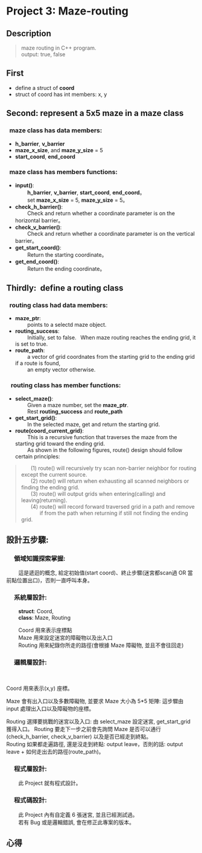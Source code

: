 # Project 3: Maze-routing

## Description
>  maze routing in C++ program.  
>  output: true, false

## First
  - define a struct of **coord**  
  - struct of coord has int members: x, y  

## Second: represent a 5x5 maze in a **maze** class
### &ensp;maze class has data members:
  - **h_barrier**, **v_barrier**
  - **maze_x_size**, and **maze_y_size** = 5
  - **start_coord**, **end_coord**

### &ensp;maze class has members functions:
- **input()**:  
    &ensp;&ensp;&ensp;&ensp; **h_barrier**, **v_barrier**, **start_coord**, **end_coord**。  
    &ensp;&ensp;&ensp;&ensp; set **maze_x_size** = 5, **maze_y_size** = 5。
- **check_h_barrier()**:  
    &ensp;&ensp;&ensp;&ensp; Check and return whether a coordinate parameter is on the horizontal barrier。
- **check_v_barrier()**:  
    &ensp;&ensp;&ensp;&ensp; Check and return whether a coordinate parameter is on the vertical barrier。
- **get_start_coord()**:  
    &ensp;&ensp;&ensp;&ensp; Return the starting coordinate。
- **get_end_coord()**:  
    &ensp;&ensp;&ensp;&ensp; Return the ending coordinate。

## Thirdly:&ensp;define a routing class 
### &ensp;routing class had data members:
  - **maze_ptr**:  
      &ensp;&ensp;&ensp;&ensp; points to a selectd maze object.
  - **routing_success**:  
      &ensp;&ensp;&ensp;&ensp; Initially, set to false.&ensp; When  maze routing reaches the ending grid, it is set to true.
  - **route_path**:  
      &ensp;&ensp;&ensp;&ensp; a vector of grid coordnates from the starting grid to the ending grid if a route is found,  
      &ensp;&ensp;&ensp;&ensp; an empty vector otherwise.

### &ensp; routing class has member functions:  
  - **select_maze()**:  
    &ensp;&ensp;&ensp;&ensp; Given a maze number, set the **maze_ptr**.  
    &ensp;&ensp;&ensp;&ensp; Rest **routing_success** and **route_path**
  - **get_start_grid()**:  
      &ensp;&ensp;&ensp;&ensp; In the selected maze, get and return the starting grid.
  - **route(coord_current_grid)**:  
      &ensp;&ensp;&ensp;&ensp; This is a recursive function that traverses the maze from the starting grid toward the ending grid.  
      &ensp;&ensp;&ensp;&ensp; As shown in the following figures, route() design should follow certain principles:    

> &ensp;&ensp;&ensp; (1) route() will recursively try scan non-barrier neighbor for routing except the current source.  
> &ensp;&ensp;&ensp; (2) route() will return when exhausting all scanned neighbors or finding the ending grid.  
> &ensp;&ensp;&ensp; (3) route() will output grids when entering(calling) and leaving(returning).  
> &ensp;&ensp;&ensp; (4) route() will record forward traversed grid in a path and remove   
> &ensp;&ensp;&ensp;&ensp;&ensp;&ensp;&ensp;if from the path when returning if still not finding the ending grid.

## 設計五步驟:
### &ensp;&ensp; 領域知識探索掌握:
  &ensp;&ensp;&ensp;&ensp;
  這是遞迴的概念, 給定初始值(start coord)、終止步驟(迷宮都scan過 OR 當前點位置出口)，否則一直呼叫本身。
  
### &ensp;&ensp; 系統層設計:
  &ensp;&ensp;&ensp;&ensp; **struct**: Coord,     
  &ensp;&ensp;&ensp;&ensp; **class**: Maze, Routing    
  
  &ensp;&ensp;&ensp;&ensp; Coord 用來表示座標點  
  &ensp;&ensp;&ensp;&ensp; Maze 用來設定迷宮的障礙物以及出入口  
  &ensp;&ensp;&ensp;&ensp; Routing 用來紀錄你所走的路徑(會根據 Maze 障礙物, 並且不會往回走)  
  
### &ensp;&ensp; 邏輯層設計:
  &ensp;&ensp;&ensp;&ensp;
  
  Coord 用來表示(x,y) 座標。  
  
  Maze 會有出入口以及多數障礙物, 並要求 Maze 大小為 5*5 矩陣: 這步驟由 input 處理出入口以及障礙物的座標。  
  
  Routing 選擇要挑戰的迷宮以及入口: 由 select_maze 設定迷宮, get_start_grid 獲得入口。
  Routing 要走下一步之前會先詢問 Maze 是否可以通行(check_h_barrier, check_v_barrier) 以及是否已經走到終點。  
  Routing 如果都走遍路徑, 還是沒走到終點: output leave，否則的話: output leave + 如何走出去的路徑(route_path)。  
  
### &ensp;&ensp; 程式層設計:
  &ensp;&ensp;&ensp;&ensp;
  此 Project 就有程式設計。
### &ensp;&ensp; 程式碼設計:
  &ensp;&ensp;&ensp;&ensp;
  此 Project 內有自定義 6 張迷宮, 並且已經測試過。  
  &ensp;&ensp;&ensp;&ensp;
  若有 Bug 或是邏輯錯誤, 會在修正此專案的版本。  

## 心得



